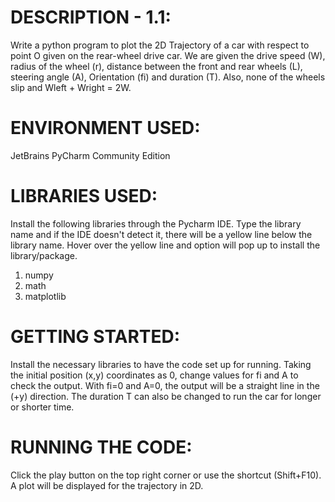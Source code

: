 # DESCRIPTION - 1.1:
Write a python program to plot the 2D Trajectory of a car with respect to point O given on the rear-wheel drive car. We are given the drive speed (W), radius of the wheel (r), distance between the front and rear wheels (L), steering angle (A), Orientation (fi) and duration (T). Also, none of the wheels slip and Wleft + Wright = 2W.


# ENVIRONMENT USED:
JetBrains PyCharm Community Edition


# LIBRARIES USED:
Install the following libraries through the Pycharm IDE. Type the library name and if the IDE doesn't detect it, there will be a yellow line below the library name. Hover over the yellow line and option will pop up to install the library/package.

1. numpy
2. math
3. matplotlib


# GETTING STARTED:
Install the necessary libraries to have the code set up for running. Taking the initial position (x,y) coordinates as 0, change values for fi and A to check the output. With fi=0 and A=0, the output will be a straight line in the (+y) direction. The duration T can also be changed to run the car for longer or shorter time.


# RUNNING THE CODE:
Click the play button on the top right corner or use the shortcut (Shift+F10).
A plot will be displayed for the trajectory in 2D.





